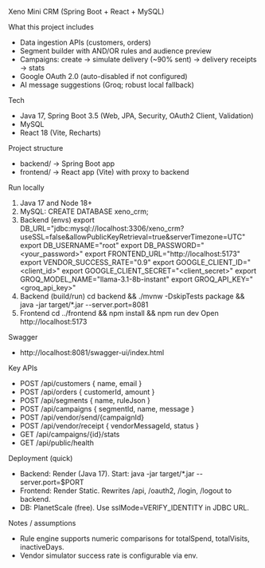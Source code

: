 Xeno Mini CRM (Spring Boot + React + MySQL)

What this project includes
- Data ingestion APIs (customers, orders)
- Segment builder with AND/OR rules and audience preview
- Campaigns: create → simulate delivery (~90% sent) → delivery receipts → stats
- Google OAuth 2.0 (auto-disabled if not configured)
- AI message suggestions (Groq; robust local fallback)

Tech
- Java 17, Spring Boot 3.5 (Web, JPA, Security, OAuth2 Client, Validation)
- MySQL
- React 18 (Vite, Recharts)

Project structure
- backend/  → Spring Boot app
- frontend/ → React app (Vite) with proxy to backend

Run locally
1) Java 17 and Node 18+
2) MySQL: CREATE DATABASE xeno_crm;
3) Backend (envs)
   export DB_URL="jdbc:mysql://localhost:3306/xeno_crm?useSSL=false&allowPublicKeyRetrieval=true&serverTimezone=UTC"
   export DB_USERNAME="root"
   export DB_PASSWORD="<your_password>"
   export FRONTEND_URL="http://localhost:5173"
   export VENDOR_SUCCESS_RATE="0.9"
   export GOOGLE_CLIENT_ID="<client_id>"
   export GOOGLE_CLIENT_SECRET="<client_secret>"
   export GROQ_MODEL_NAME="llama-3.1-8b-instant"
   export GROQ_API_KEY="<groq_api_key>"
4) Backend (build/run)
   cd backend && ./mvnw -DskipTests package && java -jar target/*.jar --server.port=8081
5) Frontend
   cd ../frontend && npm install && npm run dev
   Open http://localhost:5173

Swagger
- http://localhost:8081/swagger-ui/index.html

Key APIs
- POST /api/customers { name, email }
- POST /api/orders { customerId, amount }
- POST /api/segments { name, ruleJson }
- POST /api/campaigns { segmentId, name, message }
- POST /api/vendor/send/{campaignId}
- POST /api/vendor/receipt { vendorMessageId, status }
- GET  /api/campaigns/{id}/stats
- GET  /api/public/health

Deployment (quick)
- Backend: Render (Java 17). Start: java -jar target/*.jar --server.port=$PORT
- Frontend: Render Static. Rewrites /api, /oauth2, /login, /logout to backend.
- DB: PlanetScale (free). Use sslMode=VERIFY_IDENTITY in JDBC URL.

Notes / assumptions
- Rule engine supports numeric comparisons for totalSpend, totalVisits, inactiveDays.
- Vendor simulator success rate is configurable via env.
